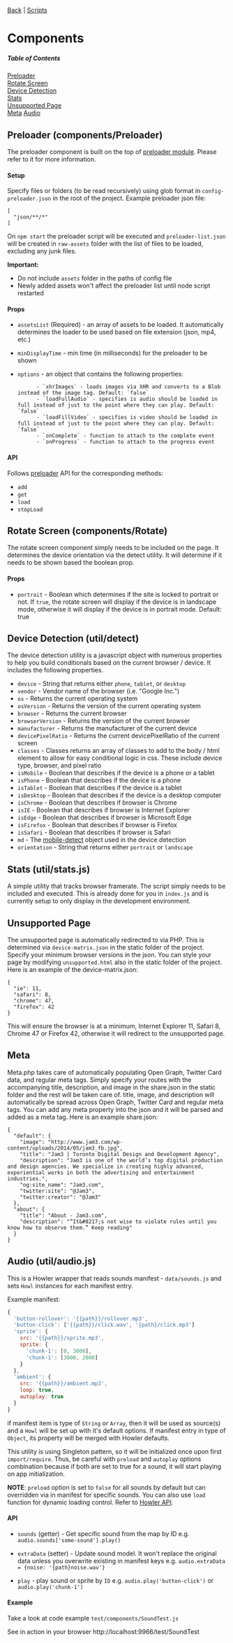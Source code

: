 [Back](README.md) | [Scripts](SCRIPTS.md)  
# Components

##### Table of Contents  
[Preloader](#preloader)  
[Rotate Screen](#rotate)  
[Device Detection](#device)  
[Stats](#stats)  
[Unsupported Page](#unsupported)  
[Meta](#meta)
[Audio](#audio)

<a name="preloader"></a>
## Preloader (components/Preloader)
The preloader component is built on the top of [preloader module](https://www.npmjs.com/package/preloader). Please refer to it for more information.

#### Setup
Specify files or folders (to be read recursively) using glob format in `config-preloader.json` in the root of the project. 
Example preloader json file:
```
[
  "json/**/*"
]
```

On `npm start` the preloader script will be executed and `preloader-list.json` will be created in `raw-assets` folder with the list of files to be loaded, excluding any junk files.

**Important:** 
* Do not include `assets` folder in the paths of config file
* Newly added assets won't affect the preloader list until node script restarted

#### Props
- `assetsList` (Required) - an array of assets to be loaded. It automatically determines the loader to be used based on file extension (json, mp4, etc.)
- `minDisplayTime` - min time (in milliseconds) for the preloader to be shown
- `options` - an object that contains the following properties:

            - `xhrImages` - loads images via XHR and converts to a Blob instead of the image tag. Default: `false`
            - `loadFullAudio` - specifies is audio should be loaded in full instead of just to the point where they can play. Default: `false`
            - `loadFillVideo` - specifies is video should be loaded in full instead of just to the point where they can play. Default: `false`
            - `onComplete` - function to attach to the complete event
            - `onProgress` - function to attach to the progress event

#### API
Follows [preloader](https://www.npmjs.com/package/preloader) API for the corresponding methods:

- `add`
- `get`
- `load`
- `stopLoad`

<a name="rotate"></a>
## Rotate Screen (components/Rotate)

The rotate screen component simply needs to be included on the page. It determines the device orientation via the detect utility. It will determine if it needs to be shown based the boolean prop.

#### Props
- `portrait` - Boolean which determines if the site is locked to portrait or not. If `true`, the rotate screen will display if the device is in landscape mode, otherwise it will display if the device is in portrait mode. Default: true

<a name="device"></a>
## Device Detection (util/detect)

The device detection utility is a javascript object with numerous properties to help you build conditionals based on the current browser / device. It includes the following properties.

- `device` - String that returns either `phone`, `tablet`, or `desktop`  
- `vendor` - Vendor name of the browser (i.e. "Google Inc.")  
- `os` - Returns the current operating system  
- `osVersion` - Returns the version of the current operating system  
- `browser` - Returns the current browser  
- `browserVersion` - Returns the version of the current browser  
- `manufacturer` - Returns the manufacturer of the current device  
- `devicePixelRatio` - Returns the current devicePixelRatio of the current screen  
- `classes` - Classes returns an array of classes to add to the body / html element to allow for easy conditional logic in css. These include device type, browser, and pixel ratio  
- `isMobile` - Boolean that describes if the device is a phone or a tablet  
- `isPhone` - Boolean that describes if the device is a phone  
- `isTablet` - Boolean that describes if the device is a tablet  
- `isDesktop` - Boolean that describes if the device is a desktop computer  
- `isChrome` - Boolean that describes if browser is Chrome  
- `isIE` - Boolean that describes if browser is Internet Explorer  
- `isEdge` - Boolean that describes if browser is Microsoft Edge  
- `isFirefox` - Boolean that describes if browser is Firefox  
- `isSafari` - Boolean that describes if browser is Safari  
- `md` - The [mobile-detect](npmjs.com/mobile-detect) object used in the device detection
- `orientation` - String that returns either `portrait` or `landscape` 

<a name="stats"></a>
## Stats (util/stats.js)

A simple utility that tracks browser framerate. The script simply needs to be included and executed. This is already done for you in `index.js` and is currently setup to only display in the development environment.

<a name="unsupported"></a>
## Unsupported Page

The unsupported page is automatically redirected to via PHP. This is determined via `device-matrix.json` in the static folder of the project. Specify your minimum browser versions in the json. You can style your page by modifying `unsupported.html` also in the static folder of the project. Here is an example of the device-matrix.json:

```
{
  "ie": 11,
  "safari": 8,
  "chrome": 47,
  "firefox": 42
}
```

This will ensure the browser is at a minimum, Internet Explorer 11, Safari 8, Chrome 47 or Firefox 42, otherwise it will redirect to the unsupported page.  

<a name="meta"></a>
## Meta

Meta.php takes care of automatically populating Open Graph, Twitter Card data, and regular meta tags. Simply specify your routes with the accompanying title, description, and image in the share.json in the static folder and the rest will be taken care of. title, image, and description will automatically be spread across Open Graph, Twitter Card and regular meta tags. You can add any meta property into the json and it will be parsed and added as a meta tag. Here is an example share.json:

```
{
  "default": {
    "image": "http://www.jam3.com/wp-content/uploads/2014/05/jam3_fb.jpg",
    "title": "Jam3 | Toronto Digital Design and Development Agency",
    "description": "Jam3 is one of the world’s top digital production and design agencies. We specialize in creating highly advanced, experiential works in both the advertising and entertainment industries.",
    "og:site_name": "Jam3.com",
    "twitter:site": "@Jam3",
    "twitter:creator": "@Jam3"
  },
  "about": {
    "title": "About - Jam3.com",
    "description": "“It&#8217;s not wise to violate rules until you know how to observe them.” Keep reading"
  }
}
```

<a name="audio"></a>
## Audio (util/audio.js)

This is a Howler wrapper that reads sounds manifest - `data/sounds.js` and sets `Howl` instances for each manifest entry.

Example manifest:
```javascript
{
  'button-rollover': '{{path}}/rollover.mp3',
  'button-click': ['{{path}}/click.wav', '{path}/click.mp3']
  'sprite': {
    src: '{{path}}/sprite.mp3',
    sprite: {
      'chunk-1': [0, 3000],
      'chunk-1': [3000, 2000]
    }
  },
  'ambient': {
    src: '{{path}}/ambient.mp3',
    loop: true,
    autoplay: true
  }
}
```

if manifest item is type of `String` or `Array`, then it will be used as source(s) and a `Howl` will be set up with it's default options.
If manifest entry in type of `Object`, its property will be merged with Howler defaults.

This utility is using Singleton pattern, so it will be initialized once upon first `import/require`. 
Thus, be careful with `preload` and `autoplay` options combination because if both are set to true for a sound, it will start playing on app initialization.

**NOTE**: `preload` option is set to `false` for all sounds by default but can overridden via in manifest for specific sounds.
You can also use `load` function for dynamic loading control. Refer to [Howler API](https://github.com/goldfire/howler.js#documentation).

#### API
* `sounds` (getter) -  Get specific sound from the map by ID e.g. `audio.sounds['some-sound'].play()`

* `extraData` (setter) -  Update sound model. It won't replace the original data unless you overwrite existing in manifest keys e.g. `audio.extraData = {noise: '{path}noise.wav'}`

* `play` - play sound or sprite by `ID` e.g. ```audio.play('button-click')``` or ```audio.play('chunk-1')```

#### Example
Take a look at code example `test/components/SoundTest.js`

See in action in your browser http://localhost:9966/test/SoundTest
